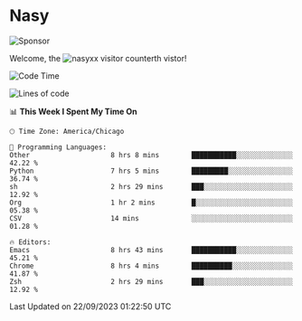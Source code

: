 # Nasy

<!--
<p align="center">
<img height="200" src="https://github-readme-stats.vercel.app/api?username=nasyxx&count_private=true&show_icons=true&theme=dracula&include_all_commits=true"/>
<img height="200" src="https://github-readme-stats.vercel.app/api/top-langs/?username=nasyxx&theme=dracula&hide=html,jupyter+notebook&count_private=true&show_icons=true"/>
</p>

  
----------------
-->

![Sponsor](https://img.shields.io/static/v1.svg?label=Sponsor&message=%E2%9D%A4&logo=GitHub&style=flat&color=pink)
 
Welcome, the ![nasyxx visitor counter](https://count.getloli.com/get/@nasyxx?theme=rule34)th vistor!
 
<!--START_SECTION:waka-->
![Code Time](http://img.shields.io/badge/Code%20Time-3%2C709%20hrs%2056%20mins-blue)

![Lines of code](https://img.shields.io/badge/From%20Hello%20World%20I%27ve%20Written-6.3%20million%20lines%20of%20code-blue)

📊 **This Week I Spent My Time On** 

```text
🕑︎ Time Zone: America/Chicago

💬 Programming Languages: 
Other                    8 hrs 8 mins        ███████████░░░░░░░░░░░░░░   42.22 % 
Python                   7 hrs 5 mins        █████████░░░░░░░░░░░░░░░░   36.74 % 
sh                       2 hrs 29 mins       ███░░░░░░░░░░░░░░░░░░░░░░   12.92 % 
Org                      1 hr 2 mins         █░░░░░░░░░░░░░░░░░░░░░░░░   05.38 % 
CSV                      14 mins             ░░░░░░░░░░░░░░░░░░░░░░░░░   01.28 % 

🔥 Editors: 
Emacs                    8 hrs 43 mins       ███████████░░░░░░░░░░░░░░   45.21 % 
Chrome                   8 hrs 4 mins        ██████████░░░░░░░░░░░░░░░   41.87 % 
Zsh                      2 hrs 29 mins       ███░░░░░░░░░░░░░░░░░░░░░░   12.92 % 
```


 Last Updated on 22/09/2023 01:22:50 UTC
<!--END_SECTION:waka-->

<!-- ![visitors](https://visitor-badge.laobi.icu/badge?page_id=nasyxx.nasyxx) -->

